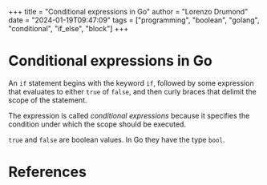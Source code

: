 +++
title = "Conditional expressions in Go"
author = "Lorenzo Drumond"
date = "2024-01-19T09:47:09"
tags = ["programming",  "boolean",  "golang",  "conditional",  "if_else",  "block"]
+++


# Conditional expressions in Go
An `if` statement begins with the keyword `if`, followed by some expression that evaluates to either `true` of `false`, and then curly braces that delimit the scope of the statement.

The expression is called _conditional expressions_ because it specifies the condition under which the scope should be executed.

`true` and `false` are boolean values. In Go they have the type `bool`.

# References
